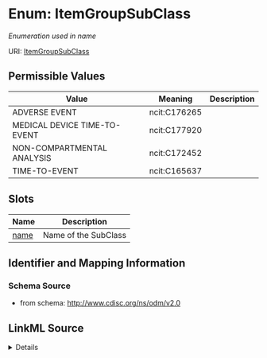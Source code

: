 # Enum: ItemGroupSubClass




_Enumeration used in name_



URI: [ItemGroupSubClass](ItemGroupSubClass)

## Permissible Values

| Value | Meaning | Description |
| --- | --- | --- |
| ADVERSE EVENT | ncit:C176265 |  |
| MEDICAL DEVICE TIME-TO-EVENT | ncit:C177920 |  |
| NON-COMPARTMENTAL ANALYSIS | ncit:C172452 |  |
| TIME-TO-EVENT | ncit:C165637 |  |




## Slots

| Name | Description |
| ---  | --- |
| [name](name.md) | Name of the SubClass |






## Identifier and Mapping Information







### Schema Source


* from schema: http://www.cdisc.org/ns/odm/v2.0




## LinkML Source

<details>
```yaml
name: ItemGroupSubClass
description: Enumeration used in name
from_schema: http://www.cdisc.org/ns/odm/v2.0
rank: 1000
permissible_values:
  ADVERSE EVENT:
    text: ADVERSE EVENT
    meaning: ncit:C176265
    is_a: ItemGroupSubClass
  MEDICAL DEVICE TIME-TO-EVENT:
    text: MEDICAL DEVICE TIME-TO-EVENT
    meaning: ncit:C177920
    is_a: ItemGroupSubClass
  NON-COMPARTMENTAL ANALYSIS:
    text: NON-COMPARTMENTAL ANALYSIS
    meaning: ncit:C172452
    is_a: ItemGroupSubClass
  TIME-TO-EVENT:
    text: TIME-TO-EVENT
    meaning: ncit:C165637
    is_a: ItemGroupSubClass

```
</details>
